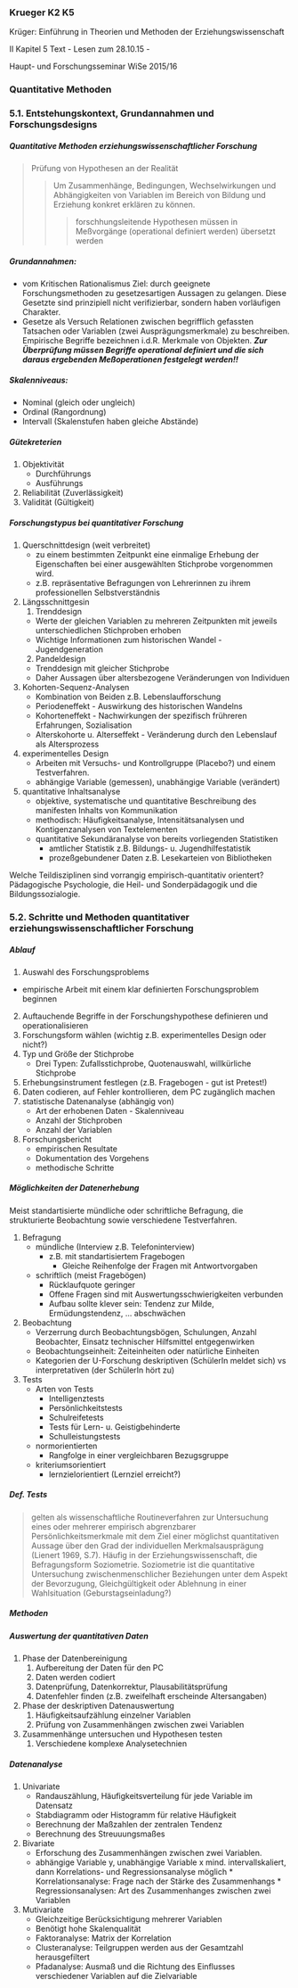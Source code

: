 ### Krueger K2 K5
Krüger: Einführung in Theorien und Methoden der Erziehungswissenschaft

II Kapitel 5 Text - Lesen zum 28.10.15 - 

Haupt- und Forschungsseminar WiSe 2015/16

### Quantitative Methoden

### 5.1. Entstehungskontext, Grundannahmen und Forschungsdesigns

##### Quantitative Methoden erziehungswissenschaftlicher Forschung
> Prüfung von Hypothesen an der Realität
>> Um Zusammenhänge, Bedingungen, Wechselwirkungen und Abhängigkeiten von Variablen im Bereich von Bildung und Erziehung konkret erklären zu können.
>>> forschhungsleitende Hypothesen müssen in Meßvorgänge (operational definiert werden) übersetzt werden

##### Grundannahmen:
* vom Kritischen Rationalismus Ziel: durch geeignete Forschungsmethoden zu gesetzesartigen Aussagen zu gelangen.
Diese Gesetzte sind prinzipiell nicht verifizierbar, sondern haben vorläufigen Charakter.
* Gesetze als Versuch Relationen zwischen begrifflich gefassten Tatsachen oder Variablen (zwei Ausprägungsmerkmale) zu beschreiben.
Empirische Begriffe bezeichnen i.d.R. Merkmale von Objekten.
***Zur Überprüfung müssen Begriffe operational definiert und die sich daraus ergebenden Meßoperationen festgelegt werden!!***

##### Skalenniveaus:
* Nominal (gleich oder ungleich)
* Ordinal (Rangordnung)
* Intervall (Skalenstufen haben gleiche Abstände)

##### Gütekreterien
1. Objektivität 
    * Durchführungs
    * Ausführungs
2. Reliabilität (Zuverlässigkeit)
3. Validität (Gültigkeit)

##### Forschungstypus bei quantitativer Forschung
1. Querschnittdesign (weit verbreitet)
    * zu einem bestimmten Zeitpunkt eine einmalige Erhebung der Eigenschaften bei einer ausgewählten Stichprobe vorgenommen wird.
    * z.B. repräsentative Befragungen von Lehrerinnen zu ihrem professionellen Selbstverständnis
2. Längsschnittgesin
    1. Trenddesign
      * Werte der gleichen Variablen zu mehreren Zeitpunkten mit jeweils unterschiedlichen Stichproben erhoben
      * Wichtige Informationen zum historischen Wandel - Jugendgeneration
     2. Pandeldesign
      * Trenddesign mit gleicher Stichprobe
      * Daher Aussagen über altersbezogene Veränderungen von Individuen
3. Kohorten-Sequenz-Analysen
    * Kombination von Beiden z.B. Lebenslaufforschung
    * Periodeneffekt - Auswirkung des historischen Wandelns
    * Kohorteneffekt - Nachwirkungen der spezifisch frühreren Erfahrungen, Sozialisation
    * Alterskohorte u. Alterseffekt - Veränderung durch den Lebenslauf als Altersprozess
4. experimentelles Design
    * Arbeiten mit Versuchs- und Kontrollgruppe (Placebo?) und einem Testverfahren.
    * abhängige Variable (gemessen), unabhängige Variable (verändert)
5. quantitative Inhaltsanalyse
    * objektive, systematische und quantitative Beschreibung des manifesten Inhalts von Kommunikation
    * methodisch: Häufigkeitsanalyse, Intensitätsanalysen und Kontigenzanalysen von Textelementen
    * quantitative Sekundäranalyse von bereits vorliegenden Statistiken
        * amtlicher Statistik z.B.  Bildungs- u. Jugendhilfestatistik
        * prozeßgebundener Daten z.B. Lesekarteien von Bibliotheken
  
Welche Teildisziplinen sind vorrangig empirisch-quantitativ orientert?
Pädagogische Psychologie, die Heil- und Sonderpädagogik und die Bildungssozialogie.



### 5.2. Schritte und Methoden quantitativer erziehungswissenschaftlicher Forschung
##### Ablauf

1. Auswahl des Forschungsproblems 
  * empirische Arbeit mit einem klar definierten Forschungsproblem beginnen
2. Auftauchende Begriffe in der Forschungshypothese definieren und operationalisieren
3. Forschungsform wählen (wichtig z.B. experimentelles Design oder nicht?)
4. Typ und Größe der Stichprobe 
    * Drei Typen: Zufallsstichprobe, Quotenauswahl, willkürliche Stichprobe
5. Erhebungsinstrument festlegen (z.B. Fragebogen - gut ist Pretest!)
6. Daten codieren, auf Fehler kontrollieren, dem PC zugänglich machen
7. statistische Datenanalyse (abhängig von)
    * Art der erhobenen Daten - Skalenniveau
    * Anzahl der Stichproben
    * Anzahl der Variablen
8. Forschungsbericht
    * empirischen Resultate
    * Dokumentation des Vorgehens
    * methodische Schritte

##### Möglichkeiten der Datenerhebung
Meist standartisierte mündliche oder schriftliche Befragung,
die strukturierte Beobachtung sowie verschiedene Testverfahren.

1. Befragung
    * mündliche (Interview z.B. Telefoninterview)
      * z.B. mit standartisiertem Fragebogen
        * Gleiche Reihenfolge der Fragen mit Antwortvorgaben
    * schriftlich (meist Fragebögen)
      * Rücklaufquote geringer
      * Offene Fragen sind mit Auswertungsschwierigkeiten verbunden
      * Aufbau sollte klever sein: Tendenz zur Milde, Ermüdungstendenz, ... abschwächen
2. Beobachtung
      * Verzerrung durch Beobachtungsbögen, Schulungen, Anzahl Beobachter, Einsatz technischer Hilfsmittel entgegenwirken
      * Beobachtungseinheit: Zeiteinheiten oder natürliche Einheiten
      * Kategorien der U-Forschung deskriptiven (SchülerIn meldet sich) vs interpretativen (der SchülerIn hört zu)
3. Tests
      * Arten von Tests
         * Intelligenztests
         * Persönlichkeitstests
         * Schulreifetests
         * Tests für Lern- u. Geistigbehinderte 
         * Schulleistungstests
      * normorientierten
         * Rangfolge in einer vergleichbaren Bezugsgruppe
      * kriteriumsorientiert
         * lernzielorientiert (Lernziel erreicht?)

##### Def. Tests
> gelten als wissenschaftliche Routineverfahren zur Untersuchung eines oder mehrerer empirisch abgrenzbarer
> Persönlichkeitsmerkmale mit dem Ziel einer möglichst quantitativen Aussage über den Grad der individuellen Merkmalsausprägung (Lienert 1969, S.7).
Häufig in der Erziehungswissenschaft, die Befragungsform Soziometrie.
Soziometrie ist die quantitative Untersuchung zwischenmenschlicher Beziehungen unter dem Aspekt der Bevorzugung,
Gleichgültigkeit oder Ablehnung in einer Wahlsituation (Geburstagseinladung?)

##### Methoden
##### Auswertung der quantitativen Daten
1. Phase der Datenbereinigung
      1. Aufbereitung der Daten für den PC
      2. Daten werden codiert
      3. Datenprüfung, Datenkorrektur, Plausabilitätsprüfung 
      4. Datenfehler finden (z.B. zweifelhaft erscheinde Altersangaben)
2. Phase der deskriptiven Datenauswertung
      1. Häufigkeitsaufzählung einzelner Variablen
      2. Prüfung von Zusammenhängen zwischen zwei Variablen
3. Zusammenhänge untersuchen und Hypothesen testen
      1. Verschiedene komplexe Analysetechnien

##### Datenanalyse 
1. Univariate
      * Randauszählung, Häufigkeitsverteilung für jede Variable im Datensatz
      * Stabdiagramm oder Histogramm für relative Häufigkeit
      * Berechnung der Maßzahlen der zentralen Tendenz
      * Berechnung des Streuuungsmaßes
2. Bivariate
      * Erforschung des Zusammenhängen zwischen zwei Variablen.
      * abhängige Variable y, unabhängige Variable x mind. intervallskaliert, dann Korrelations- und Regressionsanalyse möglich
       * Korrelationsanalyse: Frage nach der Stärke des Zusammenhangs
       * Regressionsanalysen: Art des Zusammenhanges zwischen zwei Variablen
3. Mutivariate 
      * Gleichzeitige Berücksichtigung mehrerer Variablen
      * Benötigt hohe Skalenqualität
      * Faktoranalyse: Matrix der Korrelation 
      * Clusteranalyse: Teilgruppen werden aus der Gesamtzahl herausgefiltert
      * Pfadanalyse: Ausmaß und die Richtung des Einflusses verschiedener Variablen auf die Zielvariable

